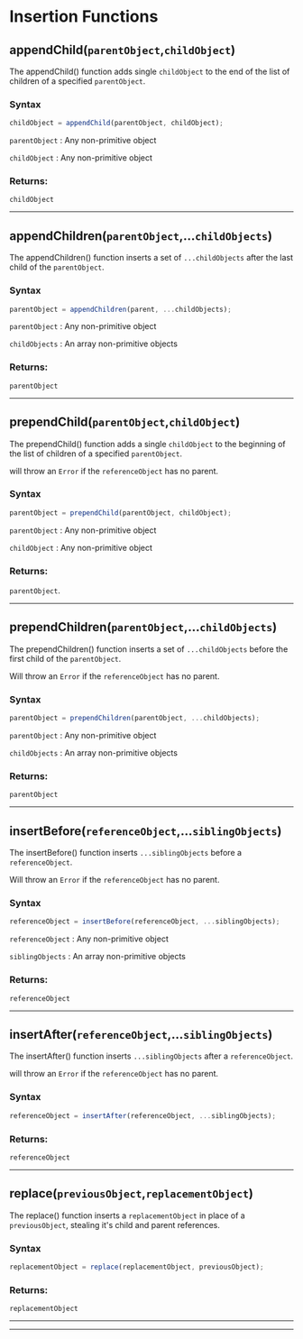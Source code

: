 # Insertion Functions

## appendChild(`parentObject`,`childObject`)

The appendChild() function adds single `childObject` to the end of the list of children of a specified `parentObject`.

### Syntax

```js
childObject = appendChild(parentObject, childObject);
```

`parentObject`
: Any non-primitive object

`childObject`
: Any non-primitive object

### Returns:

`childObject`

---

## appendChildren(`parentObject`,...`childObjects`)

The appendChildren() function inserts a set of `...childObjects` after the last child of the `parentObject`.

### Syntax

```js
parentObject = appendChildren(parent, ...childObjects);
```

`parentObject`
: Any non-primitive object

`childObjects`
: An array non-primitive objects

### Returns:

`parentObject`

---

## prependChild(`parentObject`,`childObject`)

The prependChild() function adds a single `childObject` to the beginning of the list of children of a specified `parentObject`.

will throw an `Error` if the `referenceObject` has no parent.

### Syntax

```js
parentObject = prependChild(parentObject, childObject);
```

`parentObject`
: Any non-primitive object

`childObject`
: Any non-primitive object

### Returns:

`parentObject`.

---

## prependChildren(`parentObject`,...`childObjects`)

The prependChildren() function inserts a set of `...childObjects` before the first child of the `parentObject`.

Will throw an `Error` if the `referenceObject` has no parent.

### Syntax

```js
parentObject = prependChildren(parentObject, ...childObjects);
```

`parentObject`
: Any non-primitive object

`childObjects`
: An array non-primitive objects

### Returns:

`parentObject`

---

## insertBefore(`referenceObject`,...`siblingObjects`)

The insertBefore() function inserts `...siblingObjects` before a `referenceObject`.

Will throw an `Error` if the `referenceObject` has no parent.

### Syntax

```js
referenceObject = insertBefore(referenceObject, ...siblingObjects);
```

`referenceObject`
: Any non-primitive object

`siblingObjects`
: An array non-primitive objects

### Returns:

`referenceObject`

---

## insertAfter(`referenceObject`,...`siblingObjects`)

The insertAfter() function inserts `...siblingObjects` after a `referenceObject`.

will throw an `Error` if the `referenceObject` has no parent.

### Syntax

```js
referenceObject = insertAfter(referenceObject, ...siblingObjects);
```

### Returns:

`referenceObject`

---

## replace(`previousObject`,`replacementObject`)

The replace() function inserts a `replacementObject` in place of a `previousObject`, stealing it's child and parent references.

### Syntax

```js
replacementObject = replace(replacementObject, previousObject);
```

### Returns:

`replacementObject`

---

---
